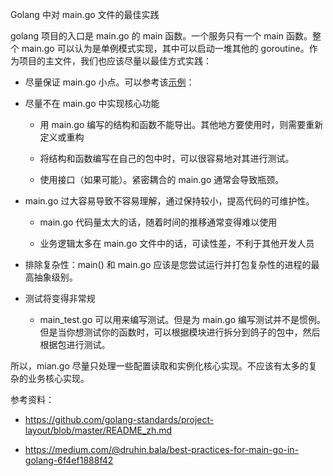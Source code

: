 Golang 中对 main.go 文件的最佳实践

golang 项目的入口是 main.go 的 main 函数。一个服务只有一个 main 函数。整个 main.go 可以认为是单例模式实现，其中可以启动一堆其他的 goroutine。作为项目的主文件，我们也应该尽量以最佳方式实践：

- 尽量保证 main.go 小点。可以参考该[示例](https://github.com/influxdata/influxdb/blob/master/cmd/influxd/main.go)：

- 尽量不在 main.go 中实现核心功能
  
  - 用 main.go 编写的结构和函数不能导出。其他地方要使用时，则需要重新定义或重构
  
  - 将结构和函数编写在自己的包中时，可以很容易地对其进行测试。
  
  - 使用接口（如果可能）。紧密耦合的 main.go 通常会导致瓶颈。

- main.go 过大容易导致不容易理解，通过保持较小，提高代码的可维护性。
  
  - main.go 代码量太大的话，随着时间的推移通常变得难以使用
  
  - 业务逻辑太多在 main.go 文件中的话，可读性差，不利于其他开发人员

- 排除复杂性：main() 和 main.go 应该是您尝试运行并打包复杂性的进程的最高抽象级别。

- 测试将变得非常规
  
  - main_test.go 可以用来编写测试。但是为 main.go 编写测试并不是惯例。但是当你想测试你的函数时，可以根据模块进行拆分到鸽子的包中，然后根据包进行测试。

所以，mian.go 尽量只处理一些配置读取和实例化核心实现。不应该有太多的复杂的业务核心实现。

参考资料：

- https://github.com/golang-standards/project-layout/blob/master/README_zh.md

- https://medium.com/@druhin.bala/best-practices-for-main-go-in-golang-6f4ef1888f42
